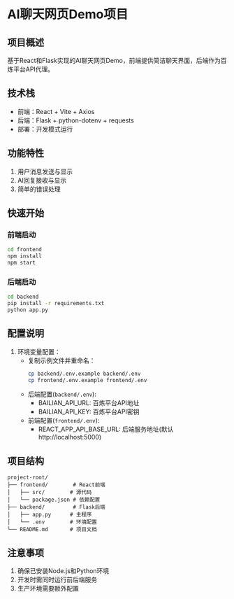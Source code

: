 # AI聊天网页Demo项目

## 项目概述
基于React和Flask实现的AI聊天网页Demo，前端提供简洁聊天界面，后端作为百炼平台API代理。

## 技术栈
- 前端：React + Vite + Axios
- 后端：Flask + python-dotenv + requests
- 部署：开发模式运行

## 功能特性
1. 用户消息发送与显示
2. AI回复接收与显示
3. 简单的错误处理

## 快速开始

### 前端启动
```bash
cd frontend
npm install
npm start
```

### 后端启动
```bash
cd backend
pip install -r requirements.txt
python app.py
```

## 配置说明
1. 环境变量配置：
   - 复制示例文件并重命名：
     ```bash
     cp backend/.env.example backend/.env
     cp frontend/.env.example frontend/.env
     ```
   - 后端配置(`backend/.env`):
     - BAILIAN_API_URL: 百炼平台API地址
     - BAILIAN_API_KEY: 百炼平台API密钥
   - 前端配置(`frontend/.env`):
     - REACT_APP_API_BASE_URL: 后端服务地址(默认http://localhost:5000)

## 项目结构
```
project-root/
├── frontend/        # React前端
│   ├── src/        # 源代码
│   └── package.json # 依赖配置
├── backend/         # Flask后端
│   ├── app.py      # 主程序
│   └── .env        # 环境配置
└── README.md       # 项目文档
```

## 注意事项
1. 确保已安装Node.js和Python环境
2. 开发时需同时运行前后端服务
3. 生产环境需要额外配置